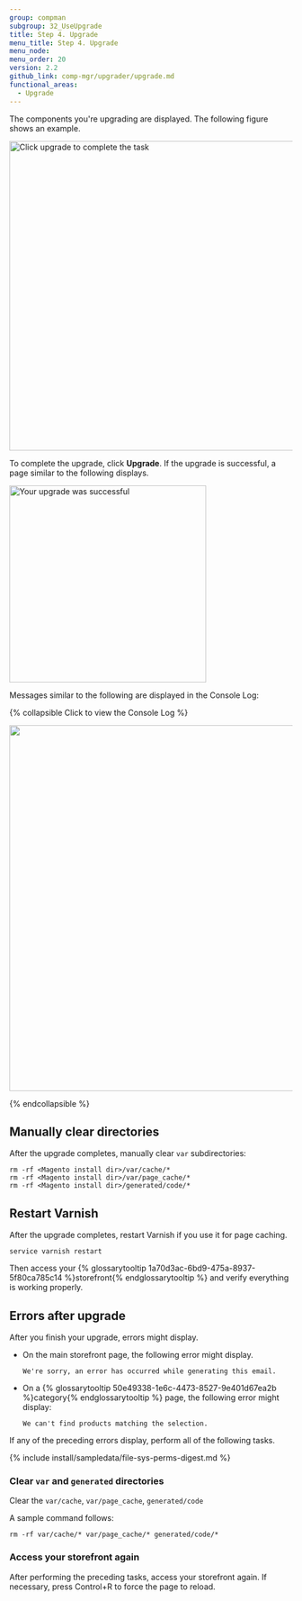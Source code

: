 ```yaml
---
group: compman
subgroup: 32_UseUpgrade
title: Step 4. Upgrade
menu_title: Step 4. Upgrade
menu_node:
menu_order: 20
version: 2.2
github_link: comp-mgr/upgrader/upgrade.md
functional_areas:
  - Upgrade
---
```


The components you're upgrading are displayed. The following figure shows an example.

<img src="{{ site.baseurl}}/common/images/upgr_upgrade.png" width="550px" alt="Click upgrade to complete the task">


To complete the upgrade, click **Upgrade**. If the upgrade is successful, a page similar to the following displays.

<img src="{{ site.baseurl}}/common/images/upgr_success.png" width="350px" alt="Your upgrade was successful">

Messages similar to the following are displayed in the Console Log:

{% collapsible Click to view the Console Log %}

<img src="{{ site.baseurl}}/common/images/upgrade-success-consolelog.png" width="650px">

{% endcollapsible %}

## Manually clear directories
After the upgrade completes, manually clear `var` subdirectories:

	rm -rf <Magento install dir>/var/cache/*
	rm -rf <Magento install dir>/var/page_cache/*
	rm -rf <Magento install dir>/generated/code/* 

## Restart Varnish
After the upgrade completes, restart Varnish if you use it for page caching.

	service varnish restart

Then access your {% glossarytooltip 1a70d3ac-6bd9-475a-8937-5f80ca785c14 %}storefront{% endglossarytooltip %} and verify everything is working properly.

## Errors after upgrade
After you finish your upgrade, errors might display.

*	On the main storefront page, the following error might display.

		We're sorry, an error has occurred while generating this email.
*	On a {% glossarytooltip 50e49338-1e6c-4473-8527-9e401d67ea2b %}category{% endglossarytooltip %} page, the following error might display:

		We can't find products matching the selection.
	
If any of the preceding errors display, perform all of the following tasks.

{% include install/sampledata/file-sys-perms-digest.md %}

### Clear `var` and `generated` directories
Clear the `var/cache`, 	`var/page_cache`, `generated/code`

A sample command follows:

	rm -rf var/cache/* var/page_cache/* generated/code/*

### Access your storefront again
After performing the preceding tasks, access your storefront again. If necessary, press Control+R to force the page to reload.
